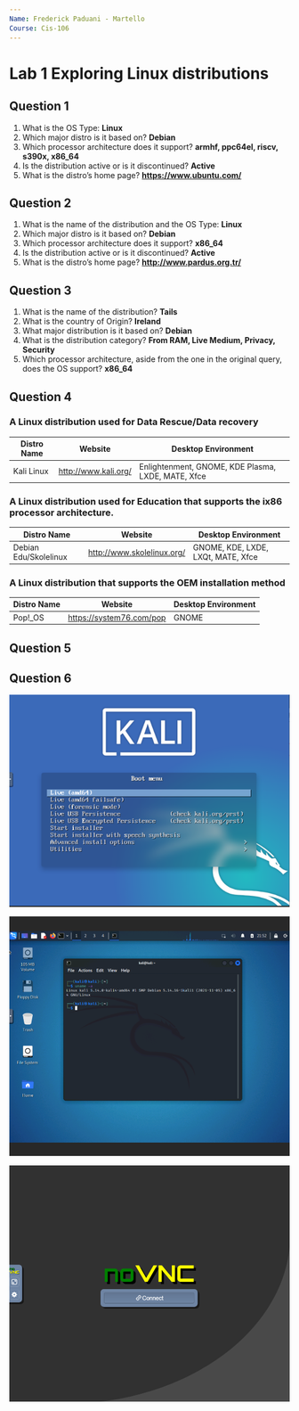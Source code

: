 ```yaml
---
Name: Frederick Paduani - Martello
Course: Cis-106
---
```


# Lab 1 Exploring Linux distributions

## Question 1

1. What is the OS Type:
**Linux**
2. Which major distro is it based on?
**Debian**
3. Which processor architecture does it support?
**armhf, ppc64el, riscv, s390x, x86_64**
4. Is the distribution active or is it discontinued?
**Active**
5. What is the distro’s home page?
	**https://www.ubuntu.com/**

## Question 2

1. What is the name of the distribution and the OS Type:
**Linux**
2. Which major distro is it based on?
**Debian**
3. Which processor architecture does it support?
**x86_64**
4. Is the distribution active or is it discontinued?
**Active**
5. What is the distro’s home page?
**http://www.pardus.org.tr/**

## Question 3

1. What is the name of the distribution?
**Tails**
2. What is the country of Origin?
**Ireland**
3. What major distribution is it based on?
**Debian**
4. What is the distribution category?
   **From RAM, Live Medium, Privacy, Security**
5. Which processor architecture, aside from the one in the original query, does the OS support?
**x86_64**
## Question 4

### A Linux distribution used for Data Rescue/Data recovery

| Distro Name | Website | Desktop Environment |
|-------------|---------|---------------------|
|Kali Linux   |http://www.kali.org/|Enlightenment, GNOME, KDE Plasma, LXDE, MATE, Xfce|

### A Linux distribution used for Education that supports the ix86 processor architecture.

| Distro Name | Website | Desktop Environment |
|-------------|---------|---------------------|
|Debian Edu/Skolelinux|http://www.skolelinux.org/|GNOME, KDE, LXDE, LXQt, MATE, Xfce|

### A Linux distribution that supports the OEM installation method

| Distro Name | Website | Desktop Environment |
|-------------|---------|---------------------|
|Pop!_OS|https://system76.com/pop|GNOME|

## Question 5 

## Question 6

![question 6.1](kalibase.PNG)

![question 6.2](kalicommand.PNG)

![question 6.3](off.PNG)